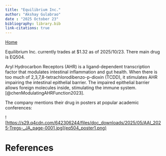 ```yaml
---
title: "Equilibrium Inc."
author: "Akshay Gulabrao"
date : "2025 October 23"
bibliography: library.bib
link-citations: true
---
```

[Home](./index.html)

Equilibrium Inc. currently trades at $1.32 as of 2025/10/23. There main drug is EQ504.

Aryl Hydrocarbon Receptors (AHR) is a ligand-dependent transcription factor that modulates intestinal inflammation and gut health. When there is too much of 2,3,7,8-tetrachlorodibenzo-p-dioxin (TCDD), it stimulates AHR impairing the intestinal epithelial barrier. The impaired epithelial barrier allows foreign molecules inside, stimulating the immune system.
[@chenModulatingAHRFunction2023].

The company mentions their drug in posters at popular academic conferences:

![https://s29.q4cdn.com/642306244/files/doc_downloads/2025/05/AAI_2025-Tregs-_JA_page-0001.jpg](eq504_poster1.png)


# References